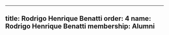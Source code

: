 ---
  title: Rodrigo Henrique Benatti
  order: 4
  name: Rodrigo Henrique Benatti
  membership: Alumni
  ---
  